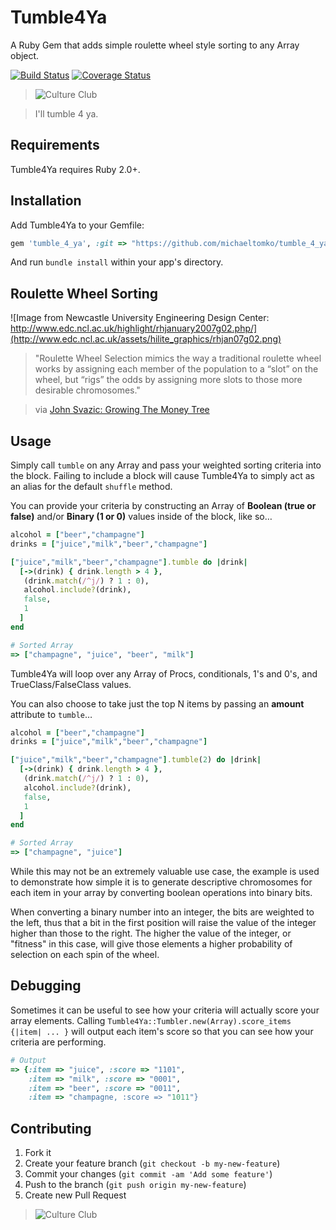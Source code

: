 Tumble4Ya
===========

A Ruby Gem that adds simple roulette wheel style sorting to any Array object.

[![Build Status](https://travis-ci.org/michaeltomko/tumble_4_ya.svg?branch=master)](https://travis-ci.org/michaeltomko/tumble_4_ya) [![Coverage Status](https://img.shields.io/coveralls/michaeltomko/tumble_4_ya.svg)](https://coveralls.io/r/michaeltomko/tumble_4_ya)

> ![Culture Club](http://24.media.tumblr.com/tumblr_mc0t7x0FAc1r3ifxzo1_500.gif)

> I'll tumble 4 ya.

## Requirements

Tumble4Ya requires Ruby 2.0+.

## Installation

Add Tumble4Ya to your Gemfile:

```ruby
gem 'tumble_4_ya', :git => "https://github.com/michaeltomko/tumble_4_ya.git", :branch => "master" 
```

And run `bundle install` within your app's directory.

## Roulette Wheel Sorting

![Image from Newcastle University Engineering Design Center: http://www.edc.ncl.ac.uk/highlight/rhjanuary2007g02.php/](http://www.edc.ncl.ac.uk/assets/hilite_graphics/rhjan07g02.png)

> "Roulette Wheel Selection mimics the way a traditional roulette wheel works by assigning each member of the population to a “slot” on the wheel, but “rigs” the odds by assigning more slots to those more desirable chromosomes."

> via [John Svazic: Growing The Money Tree](http://growingthemoneytree.com/roulette-wheel-selection/)

## Usage

Simply call `tumble` on any Array and pass your weighted sorting criteria into the block. Failing to include a block will cause Tumble4Ya to simply act as an alias for the default `shuffle` method.

You can provide your criteria by constructing an Array of **Boolean (true or false)** and/or **Binary (1 or 0)** values inside of the block, like so…

```ruby
alcohol = ["beer","champagne"]
drinks = ["juice","milk","beer","champagne"]

["juice","milk","beer","champagne"].tumble do |drink|
  [->(drink) { drink.length > 4 },
   (drink.match(/^j/) ? 1 : 0),
   alcohol.include?(drink),
   false,
   1
  ]
end

# Sorted Array
=> ["champagne", "juice", "beer", "milk"]
```

Tumble4Ya will loop over any Array of Procs, conditionals, 1's and 0's, and TrueClass/FalseClass values.

You can also choose to take just the top N items by passing an **amount** attribute to `tumble`…

```ruby
alcohol = ["beer","champagne"]
drinks = ["juice","milk","beer","champagne"]

["juice","milk","beer","champagne"].tumble(2) do |drink|
  [->(drink) { drink.length > 4 },
   (drink.match(/^j/) ? 1 : 0),
   alcohol.include?(drink),
   false,
   1
  ]
end

# Sorted Array
=> ["champagne", "juice"]
```

While this may not be an extremely valuable use case, the example is used to demonstrate how simple it is to generate descriptive chromosomes for each item in your array by converting boolean operations into binary bits.

When converting a binary number into an integer, the bits are weighted to the left, thus that a bit in the first position will raise the value of the integer higher than those to the right. The higher the value of the integer, or "fitness" in this case, will give those elements a higher probability of selection on each spin of the wheel.

## Debugging

Sometimes it can be useful to see how your criteria will actually score your array elements. Calling `Tumble4Ya::Tumbler.new(Array).score_items {|item| ... }` will output each item's score so that you can see how your criteria are performing.

```ruby
# Output
=> {:item => "juice", :score => "1101",
    :item => "milk", :score => "0001",
    :item => "beer", :score => "0011",
    :item => "champagne, :score => "1011"}
```

## Contributing

1. Fork it
2. Create your feature branch (`git checkout -b my-new-feature`)
3. Commit your changes (`git commit -am 'Add some feature'`)
4. Push to the branch (`git push origin my-new-feature`)
5. Create new Pull Request

> ![Culture Club](http://media.giphy.com/media/12ayoOAjHcjUaI/giphy.gif)
